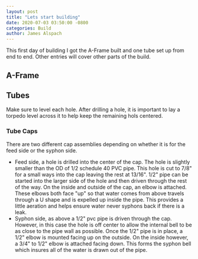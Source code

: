 ```yaml
---
layout: post
title: "Lets start building"
date: 2020-07-03 03:50:00 -0800
categories: Build
author: James Alspach
---
```

This first day of building I got the A-Frame built and one tube set up from end to end. Other entries will cover other parts of the build.

## A-Frame

## Tubes
Make sure to level each hole. After drilling a hole, it is important to lay a torpedo level across it to help keep the remaining hols centered.

### Tube Caps
There are two different cap assemblies depending on whether it is for the feed side or the syphon side.
- Feed side, a hole is drilled into the center of the cap. The hole is slightly smaller than the OD of 1/2 schedule 40 PVC pipe. This hole is cut to 7/8" for a small ways into the cap leaving the rest at 13/16". 1/2" pipe can be started into the larger side of the hole and then driven through the rest of the way. On the inside and outside of the cap, an elbow is attached. These elbows both face "up" so that water comes from above travels through a U shape and is expelled up inside the pipe. This provides a little aeration and helps ensure water never syphons back if there is a leak.
- Syphon side, as above a 1/2" pvc pipe is driven through the cap. However, in this case the hole is off center to allow the internal bell to be as close to the pipe wall as possible. Once the 1/2" pipe is in place, a 1/2" elbow is mounted facing up on the outside. On the inside however, a 3/4" to 1/2" elbow is attached facing down. This forms the syphon bell which insures all of the water is drawn out of the pipe.
